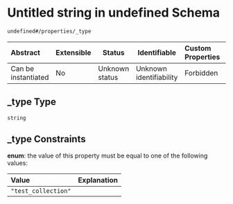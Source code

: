 # Untitled string in undefined Schema

```txt
undefined#/properties/_type
```




| Abstract            | Extensible | Status         | Identifiable            | Custom Properties | Additional Properties | Access Restrictions | Defined In                                                                                       |
| :------------------ | ---------- | -------------- | ----------------------- | :---------------- | --------------------- | ------------------- | ------------------------------------------------------------------------------------------------ |
| Can be instantiated | No         | Unknown status | Unknown identifiability | Forbidden         | Allowed               | none                | [test_collection.schema.json\*](../../../out/test_collection.schema.json "open original schema") |

## \_type Type

`string`

## \_type Constraints

**enum**: the value of this property must be equal to one of the following values:

| Value               | Explanation |
| :------------------ | ----------- |
| `"test_collection"` |             |
